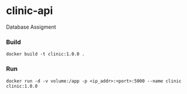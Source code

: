 # clinic-api
Database Assigment

### Build
```
docker build -t clinic:1.0.0 .
```

### Run
```
docker run -d -v volume:/app -p <ip_addr>:<port>:5000 --name clinic clinic:1.0.0
```
